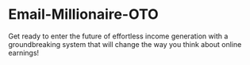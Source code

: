 # Email-Millionaire-OTO
Get ready to enter the future of effortless income generation with a groundbreaking system that will change the way you think about online earnings!
